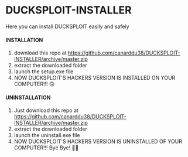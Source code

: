 # DUCKSPLOIT-INSTALLER
Here you can install DUCKSPLOIT easily and safely

#### INSTALLATION
   1. download this repo at https://github.com/canarddu38/DUCKSPLOIT-INSTALLER/archive/master.zip
   2. extract the downloaded folder
   3. launch the setup.exe file
   4. NOW DUCKSPLOIT'S HACKERS VERSION IS INSTALLED ON YOUR COMPUTER!!! 🙃

#### UNINSTALLATION
   1. Just download this repo at https://github.com/canarddu38/DUCKSPLOIT-INSTALLER/archive/master.zip
   2. extract the downloaded folder
   3. launch the uninstall.exe file
   4. NOW DUCKSPLOIT'S HACKERS VERSION IS UNINSTALLED OF YOUR COMPUTER!!! 
   Bye Bye! 🙋‍♂️
